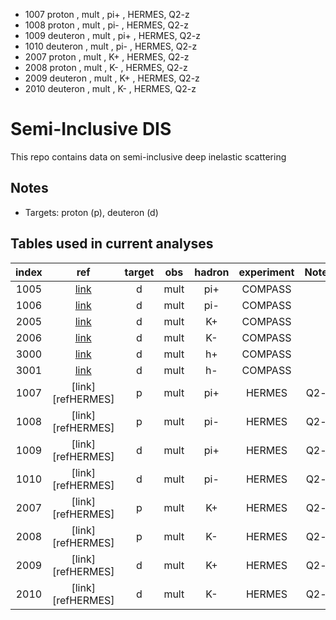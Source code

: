 
- 1007  proton   , mult , pi+ , HERMES, Q2-z
- 1008  proton   , mult , pi- , HERMES, Q2-z
- 1009  deuteron , mult , pi+ , HERMES, Q2-z
- 1010  deuteron , mult , pi- , HERMES, Q2-z
- 2007  proton   , mult , K+ , HERMES, Q2-z
- 2008  proton   , mult , K- , HERMES, Q2-z
- 2009  deuteron , mult , K+ , HERMES, Q2-z
- 2010  deuteron , mult , K- , HERMES, Q2-z

# Semi-Inclusive DIS

This repo contains data on semi-inclusive deep inelastic scattering

## Notes

* Targets: proton (p), deuteron (d)

## Tables used in current analyses
| index | ref                 | target   | obs  | hadron |  experiment      | Notes                             |
| :--:  | :--:                | :--:     | :--: | :--:   |  :--:            | :--:                              |
| 1005  | [link][refCOMPASS]  | d        | mult | pi+    |  COMPASS         |                                   |
| 1006  | [link][refCOMPASS]  | d        | mult | pi-    |  COMPASS         |                                   |
| 2005  | [link][refCOMPASSK] | d        | mult | K+     |  COMPASS         |                                   |
| 2006  | [link][refCOMPASSK] | d        | mult | K-     |  COMPASS         |                                   |
| 3000  | [link][refCOMPASS]  | d        | mult | h+     |  COMPASS         |                                   |
| 3001  | [link][refCOMPASS]  | d        | mult | h-     |  COMPASS         |                                   |
| 1007  | [link][refHERMES]   | p        | mult | pi+    |  HERMES          | Q2-z                              |
| 1008  | [link][refHERMES]   | p        | mult | pi-    |  HERMES          | Q2-z                              |
| 1009  | [link][refHERMES]   | d        | mult | pi+    |  HERMES          | Q2-z                              |
| 1010  | [link][refHERMES]   | d        | mult | pi-    |  HERMES          | Q2-z                              |
| 2007  | [link][refHERMES]   | p        | mult | K+     |  HERMES          | Q2-z                              |
| 2008  | [link][refHERMES]   | p        | mult | K-     |  HERMES          | Q2-z                              |
| 2009  | [link][refHERMES]   | d        | mult | K+     |  HERMES          | Q2-z                              |
| 2010  | [link][refHERMES]   | d        | mult | K-     |  HERMES          | Q2-z                              |



[refCOMPASS]:  https://inspirehep.net/literature/1444985
[refCOMPASSK]: https://inspirehep.net/literature/1483098



